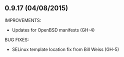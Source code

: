 ## 0.9.17 (04/08/2015)

IMPROVEMENTS:

* Updates for OpenBSD manifests (GH-4)

BUG FIXES:

* SELinux template location fix from Bill Weiss (GH-5)
